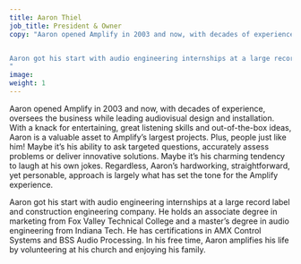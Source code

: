 ```yaml
---
title: Aaron Thiel
job_title: President & Owner
copy: "Aaron opened Amplify in 2003 and now, with decades of experience, oversees the business while leading audiovisual design and installation. With a knack for entertaining, great listening skills and out-of-the-box ideas, Aaron is a valuable asset to Amplify’s largest projects. Plus, people just like him! Maybe it’s his ability to ask targeted questions, accurately assess problems or deliver innovative solutions. Maybe it’s his charming tendency to laugh at his own jokes. Regardless, Aaron’s hardworking, straightforward, yet personable, approach is largely what has set the tone for the Amplify experience. 


Aaron got his start with audio engineering internships at a large record label and construction engineering company. He holds an associate degree in marketing from Fox Valley Technical College and a master’s degree in audio engineering from Indiana Tech. He has certifications in AMX Control Systems and BSS Audio Processing. In his free time, Aaron amplifies his life by volunteering at his church and enjoying his family.
"
image:
weight: 1
---
```


Aaron opened Amplify in 2003 and now, with decades of experience, oversees the business while leading audiovisual design and installation. With a knack for entertaining, great listening skills and out-of-the-box ideas, Aaron is a valuable asset to Amplify’s largest projects. Plus, people just like him! Maybe it’s his ability to ask targeted questions, accurately assess problems or deliver innovative solutions. Maybe it’s his charming tendency to laugh at his own jokes. Regardless, Aaron’s hardworking, straightforward, yet personable, approach is largely what has set the tone for the Amplify experience.

Aaron got his start with audio engineering internships at a large record label and construction engineering company. He holds an associate degree in marketing from Fox Valley Technical College and a master’s degree in audio engineering from Indiana Tech. He has certifications in AMX Control Systems and BSS Audio Processing. In his free time, Aaron amplifies his life by volunteering at his church and enjoying his family.
